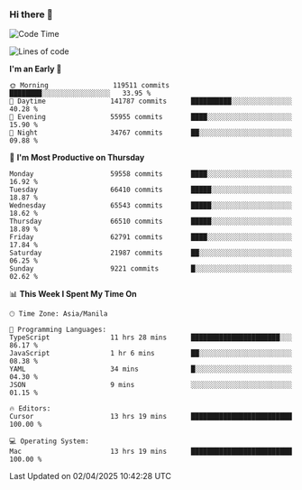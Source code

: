 ### Hi there 👋

<!--START_SECTION:waka-->
![Code Time](http://img.shields.io/badge/Code%20Time-5%2C978%20hrs%2029%20mins-blue)

![Lines of code](https://img.shields.io/badge/From%20Hello%20World%20I%27ve%20Written-127.8%20million%20lines%20of%20code-blue)

**I'm an Early 🐤** 

```text
🌞 Morning                119511 commits      ████████░░░░░░░░░░░░░░░░░   33.95 % 
🌆 Daytime                141787 commits      ██████████░░░░░░░░░░░░░░░   40.28 % 
🌃 Evening                55955 commits       ████░░░░░░░░░░░░░░░░░░░░░   15.90 % 
🌙 Night                  34767 commits       ██░░░░░░░░░░░░░░░░░░░░░░░   09.88 % 
```
📅 **I'm Most Productive on Thursday** 

```text
Monday                   59558 commits       ████░░░░░░░░░░░░░░░░░░░░░   16.92 % 
Tuesday                  66410 commits       █████░░░░░░░░░░░░░░░░░░░░   18.87 % 
Wednesday                65543 commits       █████░░░░░░░░░░░░░░░░░░░░   18.62 % 
Thursday                 66510 commits       █████░░░░░░░░░░░░░░░░░░░░   18.89 % 
Friday                   62791 commits       ████░░░░░░░░░░░░░░░░░░░░░   17.84 % 
Saturday                 21987 commits       ██░░░░░░░░░░░░░░░░░░░░░░░   06.25 % 
Sunday                   9221 commits        █░░░░░░░░░░░░░░░░░░░░░░░░   02.62 % 
```


📊 **This Week I Spent My Time On** 

```text
🕑︎ Time Zone: Asia/Manila

💬 Programming Languages: 
TypeScript               11 hrs 28 mins      ██████████████████████░░░   86.17 % 
JavaScript               1 hr 6 mins         ██░░░░░░░░░░░░░░░░░░░░░░░   08.38 % 
YAML                     34 mins             █░░░░░░░░░░░░░░░░░░░░░░░░   04.30 % 
JSON                     9 mins              ░░░░░░░░░░░░░░░░░░░░░░░░░   01.15 % 

🔥 Editors: 
Cursor                   13 hrs 19 mins      █████████████████████████   100.00 % 

💻 Operating System: 
Mac                      13 hrs 19 mins      █████████████████████████   100.00 % 
```


 Last Updated on 02/04/2025 10:42:28 UTC
<!--END_SECTION:waka-->


<!--
**rad182/rad182** is a ✨ _special_ ✨ repository because its `README.md` (this file) appears on your GitHub profile.

Here are some ideas to get you started:

- 🔭 I’m currently working on ...
- 🌱 I’m currently learning ...
- 👯 I’m looking to collaborate on ...
- 🤔 I’m looking for help with ...
- 💬 Ask me about ...
- 📫 How to reach me: ...
- 😄 Pronouns: ...
- ⚡ Fun fact: ...
-->
